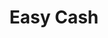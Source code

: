 ---
title: Easy Cash
slug: easy-cash
updated-on: '2024-05-30T13:44:31.749Z'
created-on: '2024-05-30T13:41:46.671Z'
published-on: '2024-05-30T13:54:32.469Z'
f_city-state-2:
- cms/city/hialeah-fl.md
- cms/city/douglas-ga.md
- cms/city/flora-il.md
- cms/city/corbin-ky.md
- cms/city/grenada-ms.md
f_locations:
- cms/payday-loan/easy-cash-16498.md
- cms/payday-loan/easy-cash-16499.md
- cms/payday-loan/easy-cash-16500.md
- cms/payday-loan/easy-cash-16501.md
- cms/payday-loan/easy-cash-16502.md
- cms/payday-loan/easy-cash-16503.md
- cms/payday-loan/easy-cash-16504.md
f_states:
- cms/state/florida.md
- cms/state/georgia.md
- cms/state/illinois.md
- cms/state/kentucky.md
- cms/state/mississippi.md
layout: '[company].html'
tags: company
---